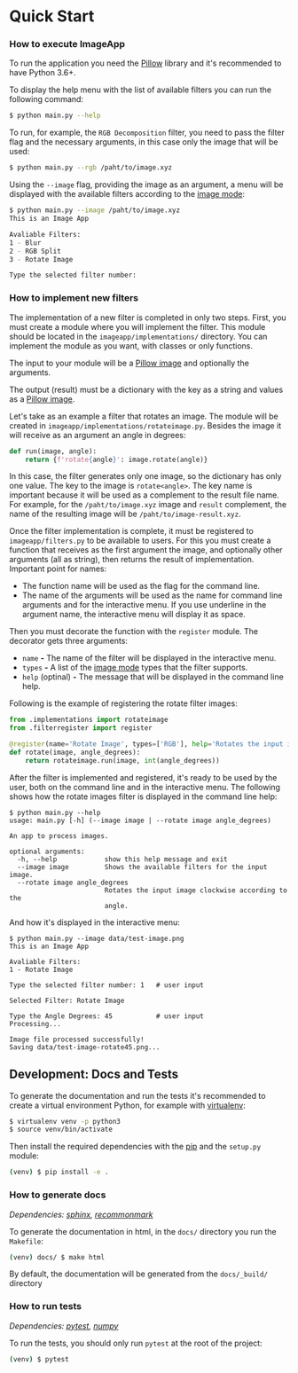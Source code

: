 # Quick Start

### How to execute ImageApp

To run the application you need the [Pillow](https://pillow.readthedocs.io/) library and it's recommended to have Python 3.6+.

To display the help menu with the list of available filters you can run the following command:
```bash
$ python main.py --help
```

To run, for example, the `RGB Decomposition` filter, you need to pass the filter flag and the necessary arguments, in this case only the image that will be used:
```bash
$ python main.py --rgb /paht/to/image.xyz
```

Using the `--image` flag, providing the image as an argument, a menu will be displayed with the available filters according to the [image mode](https://pillow.readthedocs.io/en/stable/handbook/concepts.html#concept-modes):

```bash
$ python main.py --image /paht/to/image.xyz
This is an Image App

Avaliable Filters:
1 - Blur
2 - RGB Split
3 - Rotate Image

Type the selected filter number: 
```


### How to implement new filters

The implementation of a new filter is completed in only two steps. First, you must create a module where you will implement the filter. This module should be located in the `imageapp/implementations/` directory. You can implement the module as you want, with classes or only functions.

The input to your module will be a [Pillow image](https://pillow.readthedocs.io/en/stable/reference/Image.html#module-PIL.Image) and optionally the arguments.

The output (result) must be a dictionary with the key as a string and values as a [Pillow image](https://pillow.readthedocs.io/en/stable/reference/Image.html#module-PIL.Image).

Let's take as an example a filter that rotates an image. The module will be created in `imageapp/implementations/rotateimage.py`. Besides the image it will receive as an argument an angle in degrees:

```python
def run(image, angle):
    return {f'rotate{angle}': image.rotate(angle)}
```

In this case, the filter generates only one image, so the dictionary has only one value. The key to the image is `rotate<angle>`. The key name is important because it will be used as a complement to the result file name. For example, for the `/paht/to/image.xyz` image and `result` complement, the name of the resulting image will be `/paht/to/image-result.xyz`.

Once the filter implementation is complete, it must be registered to `imageapp/filters.py` to be available to users. For this you must create a function that receives as the first argument the image, and optionally other arguments (all as string), then returns the result of implementation. Important point for names:
 - The function name will be used as the flag for the command line.
 - The name of the arguments will be used as the name for command line arguments and for the interactive menu. If you use underline in the argument name, the interactive menu will display it as space.
 
Then you must decorate the function with the `register` module. The decorator gets three arguments:

 - `name` **-** The name of the filter will be displayed in the interactive menu.
 - `types` **-** A list of the [image mode](https://pillow.readthedocs.io/en/stable/handbook/concepts.html#concept-modes) types that the filter supports.
 - `help` (optinal) **-** The message that will be displayed in the command line help.

Following is the example of registering the rotate filter images:

```python
from .implementations import rotateimage
from .filterregister import register

@register(name='Rotate Image', types=['RGB'], help='Rotates the input image clockwise according to the angle.')
def rotate(image, angle_degrees):
    return rotateimage.run(image, int(angle_degrees))
```

After the filter is implemented and registered, it's ready to be used by the user, both on the command line and in the interactive menu. The following shows how the rotate images filter is displayed in the command line help:

```
$ python main.py --help
usage: main.py [-h] (--image image | --rotate image angle_degrees)

An app to process images.

optional arguments:
  -h, --help            show this help message and exit
  --image image         Shows the available filters for the input image.
  --rotate image angle_degrees
                        Rotates the input image clockwise according to the
                        angle.
```
And how it's displayed in the interactive menu:

```
$ python main.py --image data/test-image.png
This is an Image App

Avaliable Filters:
1 - Rotate Image

Type the selected filter number: 1   # user input

Selected Filter: Rotate Image

Type the Angle Degrees: 45           # user input
Processing...

Image file processed successfully!
Saving data/test-image-rotate45.png...
```

## Development: Docs and Tests

To generate the documentation and run the tests it's recommended to create a virtual environment Python, for example with [virtualenv](https://virtualenv.pypa.io/):

```bash
$ virtualenv venv -p python3
$ source venv/bin/activate
```

Then install the required dependencies with the [pip](https://pypi.org/project/pip/) and the `setup.py` module:

```bash
(venv) $ pip install -e .
```

### How to generate docs

*Dependencies: [sphinx](http://www.sphinx-doc.org/), [recommonmark](https://recommonmark.readthedocs.io/)*

To generate the documentation in html, in the `docs/` directory you run the `Makefile`:

```bash
(venv) docs/ $ make html
```

By default, the documentation will be generated from the `docs/_build/` directory

### How to run tests

*Dependencies: [pytest](https://pytest.org/), [numpy](https://www.numpy.org/)*

To run the tests, you should only run `pytest` at the root of the project:

```bash
(venv) $ pytest
```
